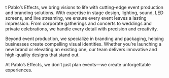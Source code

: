 t Pablo’s Effects, we bring visions to life with cutting-edge event production and branding solutions. With expertise in stage design, lighting, sound, LED screens, and live streaming, we ensure every event leaves a lasting impression. From corporate gatherings and concerts to weddings and private celebrations, we handle every detail with precision and creativity.

Beyond event production, we specialize in branding and packaging, helping businesses create compelling visual identities. Whether you’re launching a new brand or elevating an existing one, our team delivers innovative and high-quality designs that stand out.

At Pablo’s Effects, we don’t just plan events—we create unforgettable experiences.
